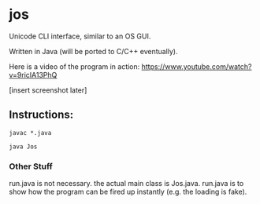jos
===

Unicode CLI interface, similar to an OS GUI.

Written in Java (will be ported to C/C++ eventually).

Here is a video of the program in action:
https://www.youtube.com/watch?v=9ricIA13PhQ

[insert screenshot later]

## Instructions:
~~~~
javac *.java

java Jos
~~~~
### Other Stuff
run.java is not necessary. the actual main class is Jos.java.
run.java is to show how the program can be fired up instantly (e.g. the loading is fake).

